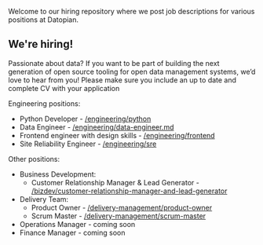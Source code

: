 Welcome to our hiring repository where we post job descriptions for various positions at Datopian.

## We're hiring!

Passionate about data? If you want to be part of building the next generation of open source tooling for open data management systems, we’d love to hear from you! Please make sure you include an up to date and complete CV with your application

Engineering positions:

- Python Developer - [/engineering/python](/engineering/python-developer-general.md)
- Data Engineer - [/engineering/data-engineer.md](/engineering/data-engineer.md)
- Frontend engineer with design skills - [/engineering/frontend](/engineering/frontend.md)
- Site Reliability Engineer - [/engineering/sre](/engineering/sre.md)

Other positions:

- Business Development:
  - Customer Relationship Manager & Lead Generator - [/bizdev/customer-relationship-manager-and-lead-generator](bizdev/customer-relationship-manager-and-lead-generator.md)
- Delivery Team:
  - Product Owner - [/delivery-management/product-owner](delivery-management/product-owner.md)
  - Scrum Master - [/delivery-management/scrum-master](delivery-management/scrum-master.md)
- Operations Manager - coming soon
- Finance Manager - coming soon
